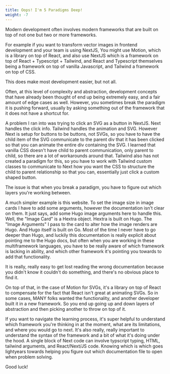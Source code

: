 ```yaml
---
title: Oops! I'm 5 Paradigms Deep!
weight: -7
---
```

Modern development often involves modern frameworks that are built on top of not one but two or more frameworks.

For example if you want to transform vector images in frontend development and your team is using NextJS, You might use Motion, which is a library on top of React, and also use NextJS which is a framework on top of React + Typescript + Tailwind, and React and Typescript themselves being a framework on top of vanilla Javascript, and Tailwind a framework on top of CSS.

This does make most development easier, but not all.

Often, at this level of complexity and abstraction, development concepts that have already been thought of end up being extremely easy, and a fair amount of edge cases as well. However, you sometimes break the paradigm it is pushing forward, usually by asking something out of the framework that it does not have a shortcut for.

A problem I ran into was trying to click an SVG as a button in NextJS. Next handles the click info. Tailwind handles the animation and SVG. However Next is setup for buttons to be buttons, not SVGs, so you have to have the child item of the SVG communicate to the parent div that it has been clicked so that you can animate the entire div containing the SVG. I learned that vanilla CSS doesn't have child to parent communication, only parent to child, so there are a lot of workarounds around that. Tailwind also has not created a paradigm for this, so you have to work with Tailwind custom classes to communicate to Next how you want the CSS to structure the child to parent relationship so that you can, essentially just click a custom shaped button.

The issue is that when you break a paradigm, you have to figure out which layers you're working between.

A much simpler example is this website. To set the image size in image cards I have to add some arguments, however the documentation isn't clear on them. It just says, add some Hugo image arguments here to handle this. Well, the "Image Card" is a Hextra object. Hextra is built on Hugo. The "Image Arguments" I pass to the card to alter how the image renders are Hugo. And Hugo itself is built on Go. Most of the time I never have to go deeper than Hugo, and luckily this documentation is really explicit about pointing me to the Hugo docs, but often when you are working in these multiframework languages, you have to be really aware of which framework is lacking in ability, and which other framework it's pointing you towards to add that functionality.

It is really, really easy to get lost reading the wrong documentation because you didn't know it couldn't do something, and there's no obvious place to find it.

On top of that, in the case of Motion for SVGs, it's a library on top of React to compensate for the fact that React isn't great at animating SVGs. So in some cases, MANY folks wanted the functionality, and another developer built it in a new framework. So you end up going up and down layers of abstraction and then picking another to throw on top of it.

If you want to navigate the learning process, it's super helpful to understand which framework you're thinking in at the moment, what are its limitations, and where you would go to next. It's also really, really important to understand the syntax of the framework and a bit of what it's doing under the hood. A single block of Next code can involve typscript typing, HTML, tailwind arguments, and React/Next/JS code. Knowing which is which goes lightyears towards helping you figure out which documentation file to open when problem solving.

Good luck!